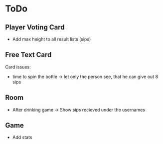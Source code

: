# ToDo

## Player Voting Card

* Add max height to all result lists (sips)

## Free Text Card

Card issues:
* time to spin the bottle -> let only the person see, that he can give out 8 sips

## Room

* After drinking game -> Show sips recieved under the usernames

## Game

* Add stats